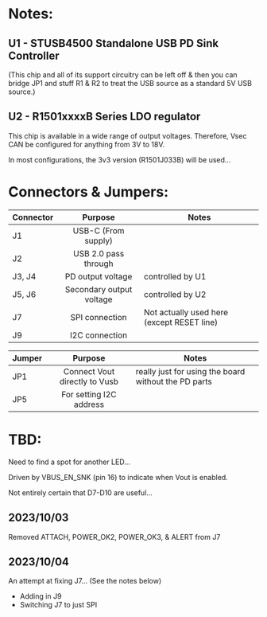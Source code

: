 # Notes:
## U1 - STUSB4500 Standalone USB PD Sink Controller

(This chip and all of its support circuitry can be left off & then you can bridge JP1 and stuff R1 & R2 to treat the USB source as a standard 5V USB source.)

## U2 - R1501xxxxB Series LDO regulator

This chip is available in a wide range of output voltages.  Therefore, Vsec CAN be configured for anything from 3V to 18V.

In most configurations, the 3v3 version (R1501J033B) will be used...

# Connectors & Jumpers:

| Connector | Purpose                        | Notes                                      |
| --------- |:------------------------------:| -------------------------------------------|
| J1        | USB-C (From supply)            |                                            |
| J2        | USB 2.0 pass through           |                                            |
| J3, J4    | PD output voltage              | controlled by U1                           |
| J5, J6    | Secondary output voltage       | controlled by U2                           |
| J7        | SPI connection                 | Not actually used here (except RESET line) |
| J9        | I2C connection                 |                                            |

| Jumper    | Purpose                       | Notes                                                |
| --------- |:-----------------------------:| -----------------------------------------------------|
| JP1       | Connect Vout directly to Vusb | really just for using the board without the PD parts |
| JP5       | For setting I2C address       |                                                      |

# TBD:

Need to find a spot for another LED...

Driven by VBUS_EN_SNK (pin 16) to indicate when Vout is enabled.

Not entirely certain that D7-D10 are useful...

## 2023/10/03
Removed ATTACH, POWER_OK2, POWER_OK3, & ALERT from J7

## 2023/10/04
An attempt at fixing J7... (See the notes below)

* Adding in J9
* Switching J7 to just SPI
